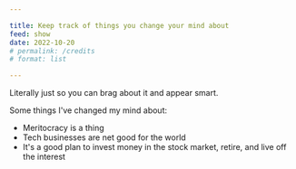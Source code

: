 ```yaml
---

title: Keep track of things you change your mind about
feed: show
date: 2022-10-20
# permalink: /credits
# format: list

---
```


Literally just so you can brag about it and appear smart.

Some things I've changed my mind about:

- Meritocracy is a thing
- Tech businesses are net good for the world
- It's a good plan to invest money in the stock market, retire, and live off the interest
